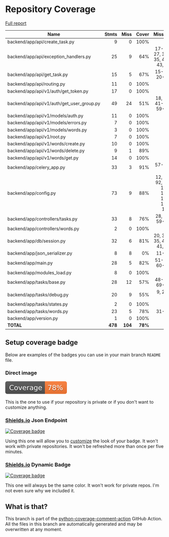 # Repository Coverage

[Full report](https://htmlpreview.github.io/?https://github.com/andgineer/fastapi-celery/blob/python-coverage-comment-action-data/htmlcov/index.html)

| Name                                        |    Stmts |     Miss |   Cover |   Missing |
|-------------------------------------------- | -------: | -------: | ------: | --------: |
| backend/app/api/create\_task.py             |        9 |        0 |    100% |           |
| backend/app/api/exception\_handlers.py      |       25 |        9 |     64% |17-20, 27, 34-35, 42-43, 50 |
| backend/app/api/get\_task.py                |       15 |        5 |     67% |15-16, 20-22 |
| backend/app/api/routing.py                  |       11 |        0 |    100% |           |
| backend/app/api/v1/auth/get\_token.py       |       17 |        0 |    100% |           |
| backend/app/api/v1/auth/get\_user\_group.py |       49 |       24 |     51% |18, 35, 41-49, 59-88 |
| backend/app/api/v1/models/auth.py           |       11 |        0 |    100% |           |
| backend/app/api/v1/models/errors.py         |        7 |        0 |    100% |           |
| backend/app/api/v1/models/words.py          |        3 |        0 |    100% |           |
| backend/app/api/v1/root.py                  |        7 |        0 |    100% |           |
| backend/app/api/v1/words/create.py          |       10 |        0 |    100% |           |
| backend/app/api/v1/words/delete.py          |        9 |        1 |     89% |        22 |
| backend/app/api/v1/words/get.py             |       14 |        0 |    100% |           |
| backend/app/celery\_app.py                  |       33 |        3 |     91% | 57-58, 68 |
| backend/app/config.py                       |       73 |        9 |     88% |12, 53, 92, 96, 100, 104, 113, 117, 121 |
| backend/app/controllers/tasks.py            |       33 |        8 |     76% |28, 53, 59-64 |
| backend/app/controllers/words.py            |        2 |        0 |    100% |           |
| backend/app/db/session.py                   |       32 |        6 |     81% |20, 34-35, 40-41, 55 |
| backend/app/json\_serializer.py             |        8 |        8 |      0% |     11-28 |
| backend/app/main.py                         |       28 |        5 |     82% |51-53, 60-62 |
| backend/app/modules\_load.py                |        8 |        0 |    100% |           |
| backend/app/tasks/base.py                   |       28 |       12 |     57% |48-52, 69-75 |
| backend/app/tasks/debug.py                  |       20 |        9 |     55% |  9, 23-33 |
| backend/app/tasks/states.py                 |        2 |        0 |    100% |           |
| backend/app/tasks/words.py                  |       23 |        5 |     78% |     31-35 |
| backend/app/version.py                      |        1 |        0 |    100% |           |
|                                   **TOTAL** |  **478** |  **104** | **78%** |           |


## Setup coverage badge

Below are examples of the badges you can use in your main branch `README` file.

### Direct image

[![Coverage badge](https://raw.githubusercontent.com/andgineer/fastapi-celery/python-coverage-comment-action-data/badge.svg)](https://htmlpreview.github.io/?https://github.com/andgineer/fastapi-celery/blob/python-coverage-comment-action-data/htmlcov/index.html)

This is the one to use if your repository is private or if you don't want to customize anything.

### [Shields.io](https://shields.io) Json Endpoint

[![Coverage badge](https://img.shields.io/endpoint?url=https://raw.githubusercontent.com/andgineer/fastapi-celery/python-coverage-comment-action-data/endpoint.json)](https://htmlpreview.github.io/?https://github.com/andgineer/fastapi-celery/blob/python-coverage-comment-action-data/htmlcov/index.html)

Using this one will allow you to [customize](https://shields.io/endpoint) the look of your badge.
It won't work with private repositories. It won't be refreshed more than once per five minutes.

### [Shields.io](https://shields.io) Dynamic Badge

[![Coverage badge](https://img.shields.io/badge/dynamic/json?color=brightgreen&label=coverage&query=%24.message&url=https%3A%2F%2Fraw.githubusercontent.com%2Fandgineer%2Ffastapi-celery%2Fpython-coverage-comment-action-data%2Fendpoint.json)](https://htmlpreview.github.io/?https://github.com/andgineer/fastapi-celery/blob/python-coverage-comment-action-data/htmlcov/index.html)

This one will always be the same color. It won't work for private repos. I'm not even sure why we included it.

## What is that?

This branch is part of the
[python-coverage-comment-action](https://github.com/marketplace/actions/python-coverage-comment)
GitHub Action. All the files in this branch are automatically generated and may be
overwritten at any moment.